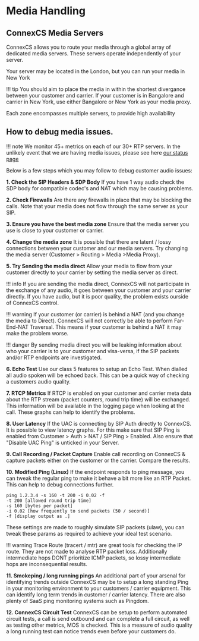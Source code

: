 # Media Handling

## ConnexCS Media Servers

ConnexCS allows you to route your media through a global array of dedicated media servers. These servers operate independently of your server.

Your server may be located in the London, but you can run your media in New York

!!! tip
    You should aim to place the media in within the shortest divergance between your customer and carrier.
	If your customer is in Bangalore and carrier in New York, use either Bangalore or New York as your media proxy.

Each zone encompasses multiple servers, to provide high availability

## How to debug media issues.

!!! note
    We monitor 45+ metrics on each of our 30+ RTP servers. In the unlikely event that we are having media issues, please see here [our status page](https://status.connexcs.com/)
	
Below is a few steps which you may follow to debug customer audio issues:

**1. Check the SIP Headers & SDP Body**
	If you have 1 way audio check the SDP body for compatible codec's and NAT which may be causing problems.
	
**2. Check Firewalls**
	Are there any firewalls in place that may be blocking the calls. Note that your media does not flow through the same server as your SIP.
	
**3. Ensure you have the best media zone**
	Ensure that the media server you use is close to your customer or carrier.

**4. Change the media zone**
	It is possible that there are latent / lossy connections between your customer and our media servers. Try changing the media server (Customer > Routing > Media >Media Proxy).

**5. Try Sending the media direct**
	Allow your media to flow from your customer directly to your carrier by setting the media server as direct.

!!! info
	If you are sending the media direct, ConnexCS will not participate in the exchange of any audio, it goes between your customer and your carrier directly. If you have audio, but it is poor quality, the problem exists ourside of ConnexCS control.

!!! warning
    If your customer (or carrier) is behind a NAT (and you change the media to Direct). ConnexCS will not correctly be able to perform Far-End-NAT Traversal. This means if your customer is behind a NAT it may make the problem worse.

!!! danger
	By sending media direct you will be leaking information about who your carrier is to your customer and visa-versa, if the SIP packets and/or RTP endpoints are investigated.

**6. Echo Test**
	Use our class 5 features to setup an Echo Test. When dialled all audio spoken will be echoed back. This can be a quick way of checking a customers audio quality.

**7. RTCP Metrics**
	If RTCP is enabled on your customer and carrier meta data about the RTP stream (packet counters, round trip time) will be exchanged. This information will be available in the logging page when looking at the call. These graphs can help to identify the problems.

**8. User Latency**
	If the UAC is connecting by SIP Auth directly to ConnexCS. It is possible to view latency graphs. For this make sure that SIP Ping is enabled from Customer > Auth > NAT / SIP Ping > Enabled. Also ensure that "Disable UAC Ping" is unticked in your Server.

**9. Call Recording / Packet Capture**
	Enable call recording on ConnexCS & capture packets either on the customer or the carrier. Compare the results.

**10. Modified Ping (Linux)**
	If the endpoint responds to ping message, you can tweak the regular ping to make it behave a bit more like an RTP Packet. This can help to debug connections further.

```
ping 1.2.3.4 -s 160 -t 200 -i 0.02 -f
-t 200 [allowed round trip time]
-s 160 [bytes per packet]
-i 0.02 [how frequently to send packets (50 / second)]
-f [display output as .]
```
These settings are made to roughly simulate SIP packets (ulaw), you can tweak these params as required to achieve your ideal test scenario.

!!! warning
    Trace Route (tracert / mtr) are great tools for checking the IP route. They are not made to analyse RTP packet loss. Additionally intermediate hops DONT prioritize ICMP packets, so lossy intermediate hops are inconsequential results.

**11. Smokeping / long running pings**
An additional part of your arsenal for identifying trends outside ConnexCS may be to setup a long standing Ping in your monitoring environment to your customers / carrier equipment. This can identify long term trends in customer / carrier latency. There are also plenty of SaaS ping monitoring systems such as Pingdom.

**12. ConnexCS Circuit Test**
	ConnexCS can be setup to perform automated circuit tests, a call is send outbound and can complete a full circuit, as well as testing other metrics, MOS is checked. This is a measure of audio quality a long running test can notice trends even before your customers do.
